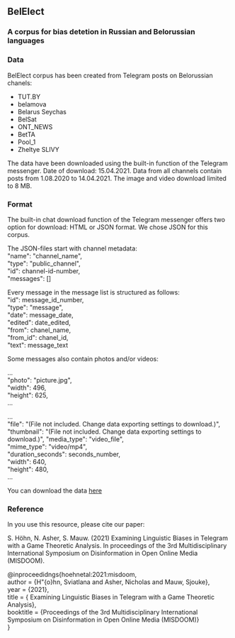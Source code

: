 ## BelElect

### A corpus for bias detetion in Russian and Belorussian languages

### Data
BelElect corpus has been created from Telegram posts on Belorussian chanels:
 - TUT.BY
 - belamova
 - Belarus Seychas
 - BelSat
 - ONT_NEWS
 - BetTA
 - Pool_1
 - Zheltye SLIVY

The data have been downloaded using the built-in function of the Telegram messenger. Date of download: 15.04.2021. Data from all channels contain posts from 1.08.2020 to 14.04.2021.
The image and video download limited to 8 MB.

### Format
The built-in chat download function of the Telegram messenger offers two option for download: HTML or JSON format. We chose JSON for this corpus.

The JSON-files start with channel metadata:   
"name": "channel_name",  
 "type": "public_channel",  
 "id": channel-id-number,  
 "messages": []  

Every message in the message list is structured as follows:   
"id": message_id_number,  
"type": "message",  
"date": message_date,  
"edited": date_edited,  
"from": chanel_name,  
"from_id": chanel_id,  
"text": message_text  
   
Some messages also contain photos and/or videos:

...   
"photo": "picture.jpg",   
"width": 496,   
"height": 625,   
... 

...   
"file": "(File not included. Change data exporting settings to download.)",   
"thumbnail": "(File not included. Change data exporting settings to download.)",
"media_type": "video_file",   
"mime_type": "video/mp4",   
"duration_seconds": seconds_number,   
"width": 640,   
"height": 480,   
...   

You can download the data [here](https://github.com/sviatlanahoehn/BelElect/blob/main/README.md)

### Reference
In you use this resource, please cite our paper:

S. Höhn, N. Asher, S. Mauw. (2021) Examining Linguistic Biases in Telegram with a Game Theoretic Analysis. In proceedings of the 3rd Multidisciplinary International Symposium on Disinformation in Open Online Media (MISDOOM).

@inproceedidngs{hoehnetal:2021:misdoom,  
author  = {H\"{o}hn, Sviatlana and Asher, Nicholas and Mauw, Sjouke},  
 year  = {2021},   
 title  = { Examining Linguistic Biases in Telegram with a Game Theoretic Analysis},   
 booktitle  = {Proceedings of the 3rd Multidisciplinary International Symposium on Disinformation in Open Online Media (MISDOOM)}   
}

